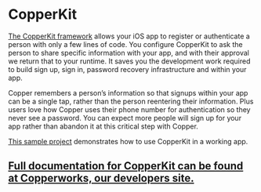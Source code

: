 # CopperKit

[The CopperKit framework](https://github.com/withcopper/CopperKit) allows your iOS app to register or authenticate a person with only a few lines of code. You configure CopperKit to ask the person to share specific information with your app, and with their approval we return that to your runtime. It saves you the development work required to build sign up, sign in, password recovery infrastructure and within your app.

Copper remembers a person’s information so that signups within your app can be a single tap, rather than the person reentering their information.  Plus users love how Copper uses their phone number for authentication so they never see a password. You can expect more people will sign up for your app rather than abandon it at this critical step with Copper.

[This sample project](https://github.com/withcopper/copperkit-example) demonstrates how to use CopperKit in a working app. 

## [Full documentation for CopperKit can be found at Copperworks, our developers site.](https://withcopper.com/copperworks#ios)
